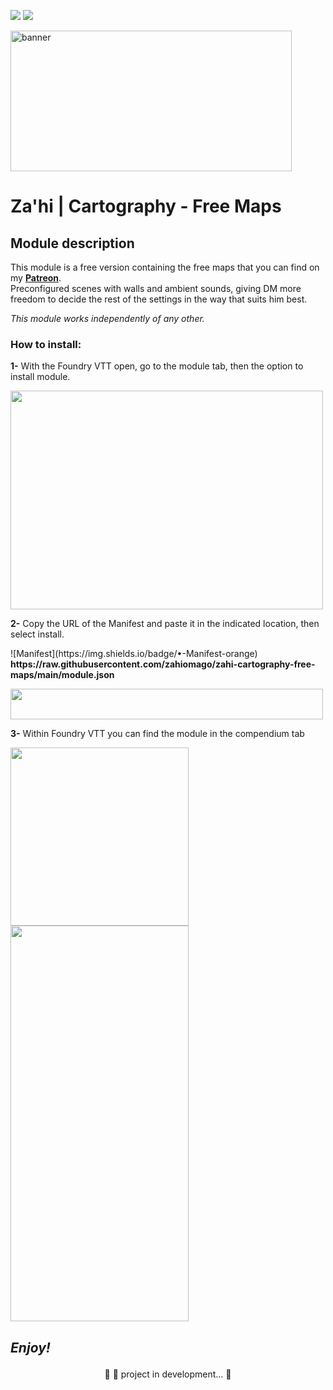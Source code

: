 <img src="https://img.shields.io/static/v1?label=Release&message=1.0.4&color=05CE78&style=flat&logo=Zahi"/>	<img src="https://img.shields.io/static/v1?label=Status&message=InDevelopment&color=7159c1&style=flat&logo=Zahi"/><br>

<p><img src="https://i.imgur.com/794OAjt.png" alt="banner" width="450" height="225" /></p>

# Za'hi | Cartography - Free Maps

## Module description
This module is a free version containing the free maps that you can find on my <a href="https://www.patreon.com/zahithemage" target="_blank"><strong>Patreon</strong></a>.<br>Preconfigured scenes with walls and ambient sounds, giving DM more freedom to decide the rest of the settings in the way that suits him best.

<i>This module works independently of any other.</i>

<h3>How to install:</h3>
<p><strong>1-</strong> With the Foundry VTT open, go to the module tab, then the option to install module.</p>
<p><img src="https://i.imgur.com/zVxsr8d.png" alt="" width="500" height="350" /></p>
<p><strong>2-</strong> Copy the URL of the Manifest and paste it in the indicated location, then select install.</p>
![Manifest](https://img.shields.io/badge/•-Manifest-orange) <strong>https://raw.githubusercontent.com/zahiomago/zahi-cartography-free-maps/main/module.json</strong>
<p><img src="https://i.imgur.com/5Re0tA4.png" alt="" width="500" height="49" /></p>
<p><strong>3-</strong> Within Foundry VTT you can find the module in the compendium tab</p>
<p><img src="https://i.imgur.com/xAzf9c1.png" alt="" width="285" /><br /><img src="https://i.imgur.com/faKgp0t.png" alt="" width="285" height="633" /></p>
<h2><p><i><strong>Enjoy!</strong></i></p></h2>

<p align="center">
	🚧 🚀 project in development...  🚧
</p>
